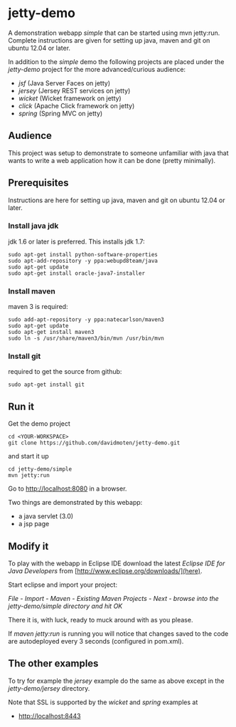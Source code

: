 jetty-demo
==========

A demonstration webapp *simple* that can be started using mvn jetty:run. Complete instructions are given for setting up java, maven and git on ubuntu 12.04 or later.

In addition to the *simple* demo the following projects are placed under the *jetty-demo* project for the more advanced/curious audience:

* *jsf* (Java Server Faces on jetty)
* *jersey* (Jersey REST services on jetty)
* *wicket* (Wicket framework on jetty)
* *click* (Apache Click framework on jetty)
* *spring* (Spring MVC on jetty)

## Audience
This project was setup to demonstrate to someone unfamiliar with java that wants to write a web application how it can be done (pretty minimally).

## Prerequisites
Instructions are here for setting up java, maven and git on ubuntu 12.04 or later.

### Install java jdk
jdk 1.6 or later is preferred. This installs jdk 1.7:

```
sudo apt-get install python-software-properties
sudo apt-add-repository -y ppa:webupd8team/java
sudo apt-get update
sudo apt-get install oracle-java7-installer
```

### Install maven
maven 3 is required:

```
sudo add-apt-repository -y ppa:natecarlson/maven3
sudo apt-get update
sudo apt-get install maven3
sudo ln -s /usr/share/maven3/bin/mvn /usr/bin/mvn
```
### Install git
required to get the source from github:

```
sudo apt-get install git
```

Run it
-------------------------
Get the demo project

```
cd <YOUR-WORKSPACE>
git clone https://github.com/davidmoten/jetty-demo.git
```

and start it up

```
cd jetty-demo/simple
mvn jetty:run
```

Go to [http://localhost:8080](http://localhost:8080) in a browser.

Two things are demonstrated by this webapp:

* a java servlet (3.0)
* a jsp page

Modify it
-------------------------

To play with the webapp in Eclipse IDE download the latest *Eclipse IDE for Java Developers* from [http://www.eclipse.org/downloads/](here). 

Start eclipse and import your project:

*File - Import - Maven - Existing Maven Projects - Next - browse into the jetty-demo/simple directory and hit OK*

There it is, with luck, ready to muck around with as you please.

If *maven jetty:run* is running you will notice that changes saved to the code are autodeployed every 3 seconds (configured in pom.xml).

The other examples
-------------------
To try for example the *jersey* example do the same as above except in the *jetty-demo/jersey* directory.

Note that SSL is supported by the *wicket* and *spring* examples at

* [http://localhost:8443](http://localhost:8443)
    
    

